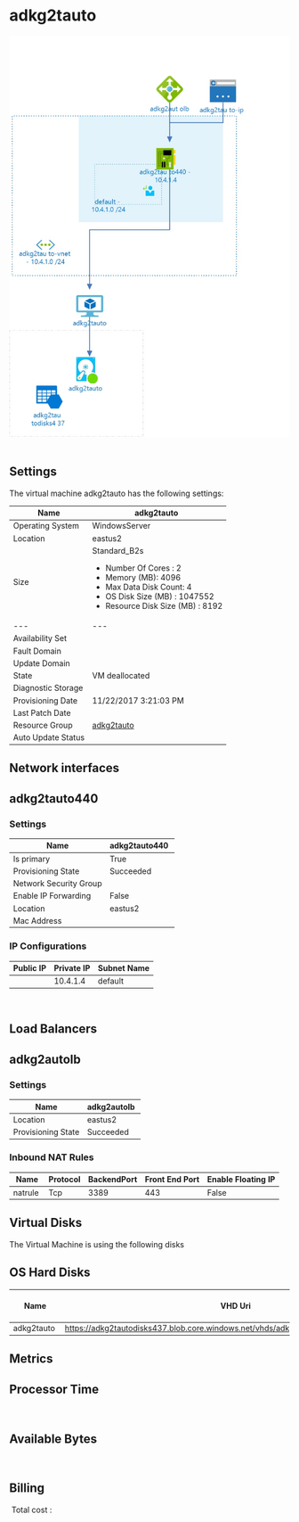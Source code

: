 # adkg2tauto
![Cloudockit](../assets/5799a41fc50e4489bfe079e544b21b28.jpg) 
## Settings
The virtual machine adkg2tauto has the following settings:

| Name | adkg2tauto  |
| --- | --- |
| Operating System | WindowsServer  |
| Location | eastus2  |
| Size | Standard_B2s <passthrough><ul><li><span>Number</span><span> </span><span>Of</span><span> </span><span>Cores</span><span> :</span><span> </span>2</li><li><span>Memory</span><span> (</span><span>MB</span><span>): </span>4096</li><li><span>Max</span><span> </span><span>Data</span><span> </span><span>Disk</span><span> </span><span>Count</span><span>: </span>4</li><li><span>OS Disk Size (MB</span><span>) :</span><span> </span>1047552</li><li><span>Resource Disk Size (MB</span><span>) :</span><span> </span>8192</li></ul></passthrough> |
| --- | --- |
| Availability Set |   |
| Fault Domain |   |
| Update Domain |   |
| State | VM deallocated  |
| Diagnostic Storage |   |
| Provisioning Date | 11/22/2017 3:21:03 PM  |
| Last Patch Date |   |
| Resource Group | [adkg2tauto](adkg2tauto-2034839542.md)  |
| Auto Update Status |   |



## Network interfaces

## adkg2tauto440

### Settings


| Name | adkg2tauto440  |
| --- | --- |
| Is primary | True  |
| Provisioning State | Succeeded  |
| Network Security Group |   |
| Enable IP Forwarding | False  |
| Location | eastus2  |
| Mac Address |   |



### IP Configurations


| Public IP | Private IP | Subnet Name |
| --- | --- | --- |
|   | 10.4.1.4  | default  |
 
## Load Balancers

## adkg2autolb

### Settings


| Name | adkg2autolb  |
| --- | --- |
| Location | eastus2  |
| Provisioning State | Succeeded  |


### Inbound NAT Rules


| Name | Protocol | BackendPort | Front End Port | Enable Floating IP |
| --- | --- | --- | --- | --- |
| natrule  | Tcp  | 3389  | 443  | False  |



## Virtual Disks
The Virtual Machine is using the following disks

## OS Hard Disks


| Name | VHD Uri | Size (GB) | Is Managed Disk | Host Caching |
| --- | --- | --- | --- | --- |
| adkg2tauto  | https://adkg2tautodisks437.blob.core.windows.net/vhds/adkg2tauto20170613134659.vhd  | 127  | False  | ReadWrite  |






## Metrics

## Processor Time
 
## Available Bytes
  




## Billing
 Total cost : 
